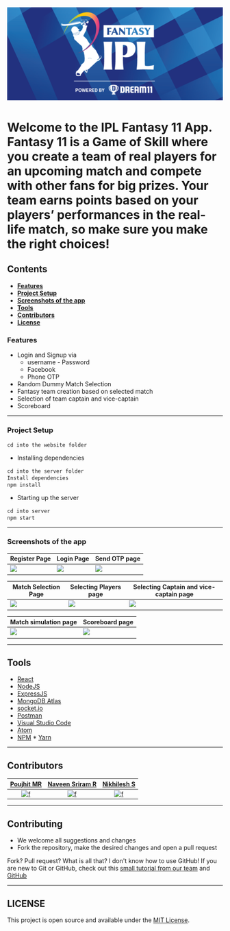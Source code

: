 <div align = "left">
  <h1>
    <img alt="header" src="/src/assets/logo.png" width="1200"></img>
  <h1>
    
 Welcome to the IPL Fantasy 11 App. Fantasy 11 is a Game of Skill where you create a team of real players for an upcoming match and compete with other fans for big prizes.
 Your team earns points based on your players’ performances in the real-life match, so make sure you make the right choices!
  
  ## Contents
   - [**Features**](#features)
   - [**Project Setup**](#project-setup)
   - [**Screenshots of the app**](#screenshots-of-the-app)
   - [**Tools**](#tools)
   - [**Contributors**](#contributors)
   - [**License**](#license)


### Features
  
  - Login and Signup via
    - username - Password
    - Facebook
    - Phone OTP
  - Random Dummy Match Selection
  - Fantasy team creation based on selected match
  - Selection of team captain and vice-captain
  - Scoreboard

----

### Project Setup
  
  
  ```
  cd into the website folder
  ```
  
  - Installing dependencies
  ```
  cd into the server folder
  Install dependencies
  npm install  
  ```
  - Starting up the server
  ``` 
  cd into server
  npm start
  ```
----

### Screenshots of the app

| Register Page                        | Login Page                           | Send OTP page                                 | 
| ------------------------------------ | ------------------------------------ | --------------------------------------------- | 
| <img src="screenshots/register.png"> | <img src="screenshots/login.png">    | <img src="screenshots/update_password.png">   | 

| Match Selection Page                        |  Selecting Players page               | Selecting Captain and vice-captain page    |
| ------------------------------------------- | ------------------------------------- | ------------------------------------------ |
| <img src="screenshots/forgot_password.png"> | <img src="screenshots/dashboard.png"> | <img src="screenshots/create_contact.png"> |

| Match simulation page                       |  Scoreboard page                      | 
| ------------------------------------------- | ------------------------------------- | 
| <img src="screenshots/forgot_password.png"> | <img src="screenshots/dashboard.png"> | 

----

## Tools
* [React](https://reactjs.org/)
* [NodeJS](https://nodejs.org/en/) 
* [ExpressJS](https://expressjs.com/)
* [MongoDB Atlas](https://www.mongodb.com/cloud/atlas)
* [socket.io](https://socket.io/)
* [Postman](https://www.postman.com/)
* [Visual Studio Code](https://code.visualstudio.com/) 
* [Atom](https://atom.io/)
* [NPM](https://www.npmjs.com/) * [Yarn](https://yarnpkg.com/)

----

## Contributors

<table>
  <thead>
    <tr>
      <th><a href="https://github.com/Poujhit">Poujhit MR</a></th>
      <th><a href="https://github.com/NaveenSriramR">Naveen Sriram R</a></th>
      <th><a href="https://github.com/NikhileshJr08">Nikhilesh S</a></th>
    </tr>
  </thead>
  <tbody>
    <tr>
       <td align="center"><a href="https://github.com/Poujhit"><img width="64" src="https://avatars.githubusercontent.com/u/55449207" alt="f"></a></td>
       <td align="center"><a href="https://github.com/NaveenSriramR"><img width="64" src="https://avatars.githubusercontent.com/u/62332925" alt="f"></a></td>
       <td align="center"><a href="https://github.com/NikhileshJr08"><img width="64" src="https://avatars.githubusercontent.com/u/63784914" alt="f"></a></td>
    </tr>
    </tbody>
</table>

----

## Contributing
- We welcome all suggestions and changes
- Fork the repository, make the desired changes and open a pull request

Fork? Pull request? What is all that? I don't know how to use GitHub!
If you are new to Git or GitHub, check out this [small tutorial from our team](https://github.com/ASS-G/Git-Training-Kit) and [GitHub](https://guides.github.com/activities/hello-world/)

----

## LICENSE
This project is open source and available under the [MIT License](https://github.com/Chennai-Sharks/Fantasy-11).
